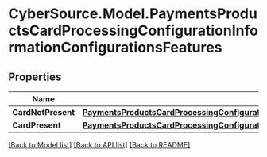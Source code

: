 # CyberSource.Model.PaymentsProductsCardProcessingConfigurationInformationConfigurationsFeatures
## Properties

Name | Type | Description | Notes
------------ | ------------- | ------------- | -------------
**CardNotPresent** | [**PaymentsProductsCardProcessingConfigurationInformationConfigurationsFeaturesCardNotPresent**](PaymentsProductsCardProcessingConfigurationInformationConfigurationsFeaturesCardNotPresent.md) |  | [optional] 
**CardPresent** | [**PaymentsProductsCardProcessingConfigurationInformationConfigurationsFeaturesCardPresent**](PaymentsProductsCardProcessingConfigurationInformationConfigurationsFeaturesCardPresent.md) |  | [optional] 

[[Back to Model list]](../README.md#documentation-for-models) [[Back to API list]](../README.md#documentation-for-api-endpoints) [[Back to README]](../README.md)

